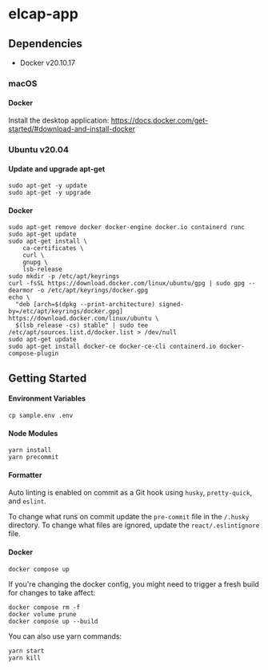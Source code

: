 # elcap-app

## Dependencies

- Docker v20.10.17

### macOS

#### Docker

Install the desktop application: https://docs.docker.com/get-started/#download-and-install-docker

### Ubuntu v20.04

#### Update and upgrade apt-get

```
sudo apt-get -y update
sudo apt-get -y upgrade
```

#### Docker

```
sudo apt-get remove docker docker-engine docker.io containerd runc
sudo apt-get update
sudo apt-get install \
    ca-certificates \
    curl \
    gnupg \
    lsb-release
sudo mkdir -p /etc/apt/keyrings
curl -fsSL https://download.docker.com/linux/ubuntu/gpg | sudo gpg --dearmor -o /etc/apt/keyrings/docker.gpg
echo \
  "deb [arch=$(dpkg --print-architecture) signed-by=/etc/apt/keyrings/docker.gpg] https://download.docker.com/linux/ubuntu \
  $(lsb_release -cs) stable" | sudo tee /etc/apt/sources.list.d/docker.list > /dev/null
sudo apt-get update
sudo apt-get install docker-ce docker-ce-cli containerd.io docker-compose-plugin
```

## Getting Started

#### Environment Variables

```
cp sample.env .env
```

#### Node Modules

```
yarn install
yarn precommit
```

#### Formatter

Auto linting is enabled on commit as a Git hook using `husky`, `pretty-quick`, and `eslint`.

To change what runs on commit update the `pre-commit` file in the `/.husky` directory. To change what files are ignored, update the `react/.eslintignore` file.

#### Docker
```
docker compose up
```

If you're changing the docker config, you might need to trigger a fresh build for changes to take affect:

```
docker compose rm -f
docker volume prune
docker compose up --build
```

You can also use yarn commands:

```
yarn start
yarn kill
```
